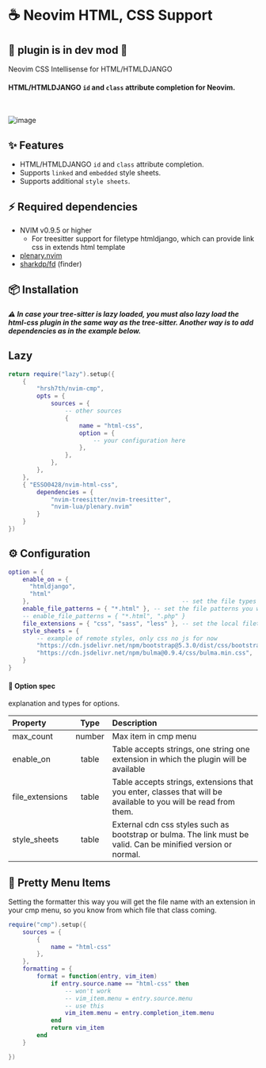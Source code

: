 # ☕ Neovim HTML, CSS Support

## 🚧 plugin is in dev mod 🚧

Neovim CSS Intellisense for HTML/HTMLDJANGO

#### HTML/HTMLDJANGO `id` and `class` attribute completion for Neovim.

<br />

![image](https://github.com/ESSO0428/nvim-html-css/assets/92996726/4b0d161b-0c72-4751-9b5a-446d271feeb3)


## ✨ Features

- HTML/HTMLDJANGO `id` and `class` attribute completion.
- Supports `linked` and `embedded` style sheets.
- Supports additional `style sheets`.

## ⚡ Required dependencies

- NVIM v0.9.5 or higher
  - For treesitter support for filetype htmldjango, which can provide link css in extends html template
- [plenary.nvim](https://github.com/nvim-lua/plenary.nvim)
- [sharkdp/fd](https://github.com/sharkdp/fd) (finder)

## 📦 Installation

##### ⚠️ In case your tree-sitter is lazy loaded, you must also lazy load the html-css plugin in the same way as the tree-sitter. Another way is to add dependencies as in the example below.

## Lazy

```lua
return require("lazy").setup({
    {
        "hrsh7th/nvim-cmp",
        opts = {
            sources = {
                -- other sources
                {
                    name = "html-css",
                    option = {
                        -- your configuration here
                    },
                },
            },
        },
    },
    { "ESSO0428/nvim-html-css",
        dependencies = {
            "nvim-treesitter/nvim-treesitter",
            "nvim-lua/plenary.nvim"
        }
    }
})
```

## ⚙ Configuration

```lua
option = {
    enable_on = {
      "htmldjango",
      "html"
    },                                           -- set the file types you want the plugin to work on
    enable_file_patterns = { "*.html" }, -- set the file patterns you want the plugin to work on file patterns (default is  *.html)
    -- enable_file_patterns = { "*.html", ".php" }
    file_extensions = { "css", "sass", "less" }, -- set the local filetypes from which you want to derive classes
    style_sheets = {
        -- example of remote styles, only css no js for now
        "https://cdn.jsdelivr.net/npm/bootstrap@5.3.0/dist/css/bootstrap.min.css",
        "https://cdn.jsdelivr.net/npm/bulma@0.9.4/css/bulma.min.css",
    }
}
```

#### 🔌 Option spec

explanation and types for options.

| Property        |  Type  | Description                                                                                                     |
| :-------------- | :----: | :-------------------------------------------------------------------------------------------------------------- |
| max_count       | number | Max item in cmp menu                                                                                            |
| enable_on       | table  | Table accepts strings, one string one extension in which the plugin will be available                           |
| file_extensions | table  | Table accepts strings, extensions that you enter, classes that will be available to you will be read from them. |
| style_sheets    | table  | External cdn css styles such as bootstrap or bulma. The link must be valid. Can be minified version or normal.  |

## 🤩 Pretty Menu Items

Setting the formatter this way you will get the file name with an extension in
your cmp menu, so you know from which file that class coming.

```lua
require("cmp").setup({
    sources = {
        {
            name = "html-css"
        },
    },
    formatting = {
        format = function(entry, vim_item)
            if entry.source.name == "html-css" then
                -- won't work
                -- vim_item.menu = entry.source.menu
                -- use this
                vim_item.menu = entry.completion_item.menu
            end
            return vim_item
        end
    }

})
```
